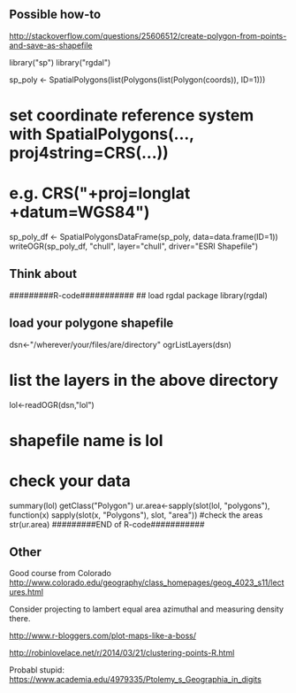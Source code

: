 ## Possible how-to ##

<http://stackoverflow.com/questions/25606512/create-polygon-from-points-and-save-as-shapefile>


library("sp")
library("rgdal")

sp_poly <- SpatialPolygons(list(Polygons(list(Polygon(coords)), ID=1)))
# set coordinate reference system with SpatialPolygons(..., proj4string=CRS(...))
# e.g. CRS("+proj=longlat +datum=WGS84")
sp_poly_df <- SpatialPolygonsDataFrame(sp_poly, data=data.frame(ID=1))
writeOGR(sp_poly_df, "chull", layer="chull", driver="ESRI Shapefile")


## Think about ##

 #########R-code########### ## load rgdal package 
library(rgdal) 
## load your polygone shapefile ##

dsn<-"/wherever/your/files/are/directory" 
ogrListLayers(dsn) 

# list the layers in the above directory #

lol<-readOGR(dsn,"lol") 
# shapefile name is lol #

# check your data #

summary(lol) 
getClass("Polygon") 
ur.area<-sapply(slot(lol, "polygons"), function(x) sapply(slot(x, "Polygons"), slot, "area")) #check the areas 
str(ur.area)
 #########END of R-code########### 


## Other
Good course from Colorado <http://www.colorado.edu/geography/class_homepages/geog_4023_s11/lectures.html>


Consider projecting to lambert equal area azimuthal and measuring density there.

<http://www.r-bloggers.com/plot-maps-like-a-boss/>

<http://robinlovelace.net/r/2014/03/21/clustering-points-R.html>


Probabl stupid: <https://www.academia.edu/4979335/Ptolemy_s_Geographia_in_digits>